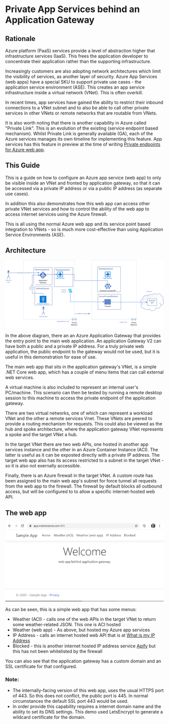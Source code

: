# Private App Services behind an Application Gateway
## Rationale
Azure platform (PaaS) services provide a level of abstraction higher that infrastructure services (IaaS). This frees the application developer to concentrate their application rather than the supporting infrastructure.

Increasingly customers are also adopting network architectures which limit the visibility of services, as another layer of security. Azure App Services (web apps) have a special SKU to support private use cases - the application service environment (ASE). This creates an app service infrastructure inside a virtual network (VNet). This is often overkill.

In recent times, app services have gained the ability to restrict their inbound connections to a VNet subnet and to also be able to call other private services in other VNets or remote networks that are routable from VNets.

It is also worth noting that there is another capability in Azure called "Private Link". This is an evolution of the existing (service endpoint based mechanism). Whilst Private Link is generally available (GA), each of the Azure services manages its own timeline for implementing this feature. App services has this feature in preview at the time of writing [Private endpoints for Azure web app](https://docs.microsoft.com/en-us/azure/app-service/networking/private-endpoint).

## This Guide
This is a guide on how to configure an Azure app service (web app) to only be visible inside an VNet and fronted by application gateway, so that it can be accessed via a private IP address or via a public IP address (as separate use cases).

In addition this also demonstrates how this web app can access other private VNet services and how to control the ability of the web app to access internet services using the Azure firewall.

This is all using the normal Azure web app and its service point based integration to VNets - so is much more cost-effective than using Application Service Environments (ASE).

## Architecture
![alt text](https://github.com/jometzg/appgatewaywebapp/blob/master/web-app-app-gateway.png "private web app")

In the above diagram, there an an Azure Application Gateway that provides the entry point to the main web application. An application Gateway V2 can have both a public and a private IP address. For a truly private web application, the public endpoint to the gateway would not be used, but it is useful in this demonstration for ease of use.

The main web app that sits in the application gateway's VNet, is a simple .NET Core web app, which has a couple of menu items that can call external web services.

A virtual machine is also included to represent an internal user's PC/machine. This scenario can then be tested by running a remote desktop session to this machine to access the private endpoint of the application gateway.

There are two virtual networks, one of which can represent a workload VNet and the other a remote services Vnet. These VNets are peered to provide a routing mechanism for requests. This could also be viewed as the hub and spoke architecture, where the application gateway VNet represents a spoke and the target VNet a hub.

In the target VNet there are two web APIs, one hosted in another app services instance and the other in an Azure Container Instance (ACI). The latter is useful as it can be exposted directly with a private IP address. The target web app also has its access restricted to a subnet in the target VNet - so it is also not exernally accessible.

Finally, there is an Azure firewall in the target VNet. A custom route has been assigned to the main web app's subnet for force tunnel all requests from the web app to the firewall. The firewall by default blocks all outbound access, but will be configured to to allow a specific internet-hosted web API.

## The web app
![alt text](https://github.com/jometzg/appgatewaywebapp/blob/master/web-app.png "private web app front end")

As can be seen, this is a simple web app that has some menus:
* Weather (ACI) - calls one of the web APIs in the target VNet to return some weather-related JSON. This one is ACI hosted
* Weather (web app) - As above, but hosted my Azure app services
* IP Address - calls an internet hosted web API that is at [What is my IP Address](https://ifconfig.co/) 
* Blocked - this is another internet hosted IP address service  [Apify](https://www.ipify.org/) but this has not been whitelisted by the firewall

You can also see that the application gateway has a custom domain and an SSL certificate for that configured.

### Note: 
* The internally-facing version of this web app, uses the usual HTTPS port of 443. So this does not conflict, the public port is 445. In normal circumstances the default SSL port 443 would be used.
* In order provide this capability requires a internet domain name and the ability to set its DNS settings. This demo used LetsEncrypt to generate a wildcard certificate for the domain. 
